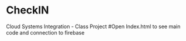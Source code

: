 # CheckIN
Cloud Systems Integration - Class Project
#Open Index.html to see main code and connection to firebase
